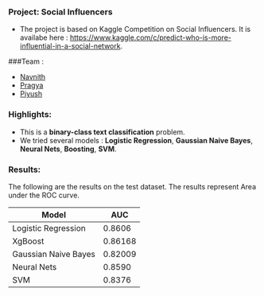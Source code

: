 ### Project: Social Influencers
 - The project is based on Kaggle Competition on Social Influencers. It is availabe here : https://www.kaggle.com/c/predict-who-is-more-influential-in-a-social-network. 

###Team :
 - [Navnith](https://github.com/navnith)
 - [Pragya](https://github.com/pragyaarora)
 - [Piyush](https://github.com/piyushghai)

### Highlights:

 - This is a **binary-class text classification** problem.
 - We tried several models : **Logistic Regression**, **Gaussian Naive Bayes**, **Neural Nets**, **Boosting**, **SVM**.

### Results:
 The following are the results on the test dataset. The results represent Area under the ROC curve.

| Model  | AUC |
| ------------- | ------------- |
| Logistic Regression  | 0.8606  |
| XgBoost  | 0.86168 |
| Gaussian Naive Bayes  | 0.82009  |
| Neural Nets  | 0.8590 |
| SVM  | 0.8376  |
